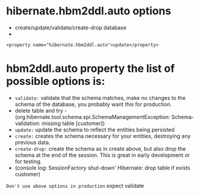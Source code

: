 # hibernate.hbm2ddl.auto options
- create/update/validate/create-drop database
-
`<property name="hibernate.hbm2ddl.auto">update</property>`

# hbm2ddl.auto property the list of possible options is:

- `validate:` validate that the schema matches, make no changes to the schema of the database, you probably want this for production.
- delete table and try -(org.hibernate.tool.schema.spi.SchemaManagementException: Schema-validation: missing table [customer])
- `update:` update the schema to reflect the entities being persisted
- `create:` creates the schema necessary for your entities, destroying any previous data.
- `create-drop:` create the schema as in create above, but also drop the schema at the end of the session. This is great in early development or for testing.
- (console log: SessionFactory shut-down' Hibernate: drop table if exists customer)
 
`Don't use above options in production` expect validate   